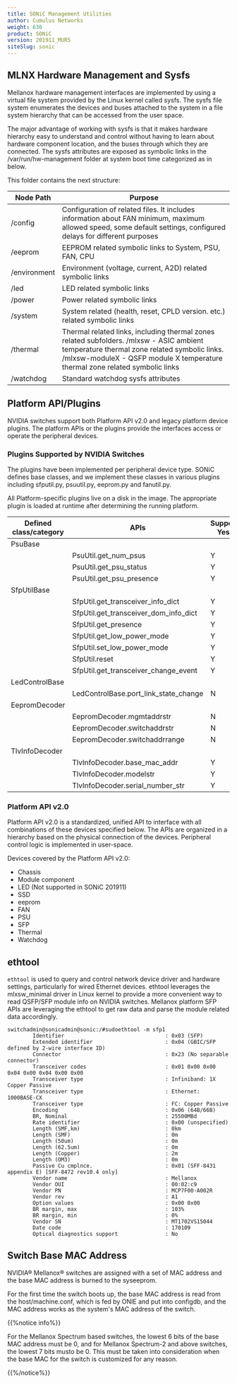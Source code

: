 ```yaml
---
title: SONiC Management Utilities
author: Cumulus Networks
weight: 630
product: SONiC
version: 201911_MUR5
siteSlug: sonic
---
```


## MLNX Hardware Management and Sysfs

Mellanox hardware management interfaces are implemented by using a virtual file system provided by the Linux kernel called sysfs. The sysfs file system enumerates the devices and buses attached to the system in a file system hierarchy that can be accessed from the user space.

The major advantage of working with sysfs is that it makes hardware hierarchy easy to understand and control without having to learn about hardware component location, and the buses through which they are connected. The sysfs attributes are exposed as symbolic links in the /var/run/hw-management folder at system boot time categorized as in below.

This folder contains the next structure:

| Node Path | Purpose |
| --------- | ------- |
| /config | Configuration of related files. It includes information about FAN minimum, maximum allowed speed, some default settings, configured delays for different purposes |
| /eeprom | EEPROM related symbolic links to System, PSU, FAN, CPU |
| /environment | Environment (voltage, current, A2D) related symbolic links |
| /led | LED related symbolic links |
| /power | Power related symbolic links |
| /system | System related (health, reset, CPLD version. etc.) related symbolic links |
| /thermal | Thermal related links, including thermal zones related subfolders. /mlxsw - ASIC ambient temperature thermal zone related symbolic links. /mlxsw-moduleX - QSFP module X temperature thermal zone related symbolic links |
| /watchdog | Standard watchdog sysfs attributes |

## Platform API/Plugins

NVIDIA switches support both Platform API v2.0 and legacy platform device plugins. The platform APIs or the plugins provide the interfaces access or operate the peripheral devices.

### Plugins Supported by NVIDIA Switches
The plugins have been implemented per peripheral device type. SONiC defines base classes, and we implement these classes in various plugins including sfputil.py, psuutil.py, eeprom.py and fanutil.py.

All Platform-specific plugins live on a disk in the image. The appropriate plugin is loaded at runtime after determining the running platform.

| Defined class/category | APIs | Supported: Yes/No |
| ---------------------- | ---- | ----------------- |
| PsuBase | |
| | PsuUtil.get_num_psus | Y |
| | PsuUtil.get_psu_status | Y |
| | PsuUtil.get_psu_presence | Y |
| SfpUtilBase | |
| | SfpUtil.get_transceiver_info_dict | Y |
| | SfpUtil.get_transceiver_dom_info_dict | Y |
| | SfpUtil.get_presence | Y |
| | SfpUtil.get_low_power_mode | Y |
| | SfpUtil.set_low_power_mode | Y |
| | SfpUtil.reset | Y |
| | SfpUtil.get_transceiver_change_event | Y |
| LedControlBase | |
| | LedControlBase.port_link_state_change | N |
| EepromDecoder | |
| | EepromDecoder.mgmtaddrstr | N |
| | EepromDecoder.switchaddrstr | N |
| | EepromDecoder.switchaddrrange | N |
| TlvInfoDecoder | |
| | TlvInfoDecoder.base_mac_addr | Y |
| | TlvInfoDecoder.modelstr | Y |
| | TlvInfoDecoder.serial_number_str | Y |

### Platform API v2.0

Platform API v2.0 is a standardized, unified API to interface with all combinations of these devices specified below. The APIs are organized in a hierarchy based on the physical connection of the devices. Peripheral control logic is implemented in user-space.

Devices covered by the Platform API v2.0:

- Chassis
- Module component
- LED (Not supported in SONiC 201911)
- SSD
- eeprom
- FAN
- PSU
- SFP
- Thermal
- Watchdog

## ethtool

`ethtool` is used to query and control network device driver and hardware settings, particularly for wired Ethernet devices. ethtool leverages the mlxsw_minimal driver in Linux kernel to provide a more convenient way to read QSFP/SFP module info on NVIDIA switches. Mellanox platform SFP APIs are leveraging the ethtool to get raw data and parse the module related data accordingly.

```
switchadmin@sonicadmin@sonic:/#sudoethtool -m sfp1
        Identifier                                : 0x03 (SFP)
        Extended identifier                       : 0x04 (GBIC/SFP defined by 2-wire interface ID)
        Connector                                 : 0x23 (No separable connector)
        Transceiver codes                         : 0x01 0x00 0x00 0x04 0x00 0x04 0x00 0x00
        Transceiver type                          : Infiniband: 1X Copper Passive
        Transceiver type                          : Ethernet: 1000BASE-CX
        Transceiver type                          : FC: Copper Passive
        Encoding                                  : 0x06 (64B/66B)
        BR, Nominal                               : 25500MBd
        Rate identifier                           : 0x00 (unspecified)
        Length (SMF,km)                           : 0km
        Length (SMF)                              : 0m
        Length (50um)                             : 0m
        Length (62.5um)                           : 0m
        Length (Copper)                           : 2m
        Length (OM3)                              : 0m
        Passive Cu cmplnce.                       : 0x01 (SFF-8431 appendix E) [SFF-8472 rev10.4 only]
        Vendor name                               : Mellanox
        Vendor OUI                                : 00:02:c9
        Vendor PN                                 : MCP7F00-A002R
        Vendor rev                                : A1
        Option values                             : 0x00 0x00
        BR margin, max                            : 103%
        BR margin, min                            : 0%
        Vendor SN                                 : MT1702VS15044
        Date code                                 : 170109
        Optical diagnostics support               : No
```

## Switch Base MAC Address

NVIDIA® Mellanox® switches are assigned with a set of MAC address and the base MAC address is burned to the syseeprom.

For the first time the switch boots up, the base MAC address is read from the host/machine.conf, which is fed by ONIE and put into configdb, and the MAC address works as the system's MAC address of the switch.

{{%notice info%}}

For the Mellanox Spectrum based switches, the lowest 6 bits of the base MAC address must be 0, and for Mellanox Spectrum-2 and above switches, the lowest 7 bits musto be 0. This must be taken into consideration when the base MAC for the switch is customized for any reason.

{{%/notice%}}
